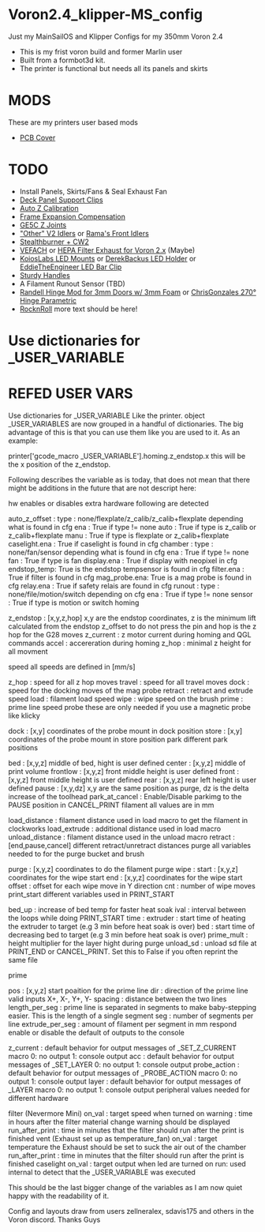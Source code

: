 # Voron2.4_klipper-MS_config
Just my MainSailOS and Klipper Configs for my 350mm Voron 2.4
- This is my frist voron build and former Marlin user
- Built from a formbot3d kit. 
- The printer is functional but needs all its panels and skirts

# MODS #
These are my printers user based mods
- [PCB Cover](https://github.com/craxoor/VoronMods/tree/master/PCB%20Cover)

# TODO
- Install Panels, Skirts/Fans & Seal Exhaust Fan
- [Deck Panel Support Clips](https://github.com/VoronDesign/VoronUsers/tree/master/printer_mods/wile-e1/Deck_Panel_Support_Clips)
- [Auto Z Calibration](https://github.com/protoloft/klipper_z_calibration)
- [Frame Expansion Compensation](https://github.com/tanaes/whopping_Voron_mods/tree/main/docs/frame_expansion)
- [GE5C Z Joints](https://github.com/hartk1213/MISC/tree/main/Voron%20Mods/Voron%202/2.4/Voron2.4_GE5C)
- ["Other" V2 Idlers](https://github.com/selliott79/Other-V2-Idlers) or [Rama's Front Idlers](https://github.com/Ramalama2/Voron-2-Mods/tree/main/Front_Idlers)
- [Stealthburner + CW2](https://github.com/VoronDesign/Voron-Afterburner/tree/sb-beta)
- [VEFACH](https://github.com/VoronDesign/VoronUsers/tree/master/printer_mods/KevinAkaSam/VEFACH) or [HEPA Filter Exhaust for Voron 2.x](https://github.com/marcdebruijn/VoronUsers/tree/Voron-1.x/2.x-HEPA-Filter-Exhaust/printer_mods/dePrintinator/HEPA_Filter_Exhaust) (Maybe)
- [KoiosLabs LED Mounts](https://github.com/VoronDesign/VoronUsers/tree/master/printer_mods/Koios/LED_Mounts) or [DerekBackus LED Holder](https://github.com/VoronDesign/VoronUsers/tree/master/printer_mods/DerekBackus/LED_Holder) or [EddieTheEngineer LED Bar Clip](https://github.com/VoronDesign/VoronUsers/tree/master/printer_mods/eddie/LED_Bar_Clip)
- [Sturdy Handles](https://github.com/VoronDesign/VoronUsers/tree/master/printer_mods/jeoje/Sturdy_Handles)
- A Filament Runout Sensor (TBD)
- [Randell Hinge Mod for 3mm Doors w/ 3mm Foam](https://github.com/VoronDesign/VoronUsers/tree/master/printer_mods/randell/Door_Hinges) or [ChrisGonzales 270° Hinge Parametric](https://github.com/VoronDesign/VoronUsers/tree/master/printer_mods/chrisrgonzales/270_degree_hinge)
- [RocknRoll](https://github.com/RockNLol/VoronUsers/tree/master/printer_mods/RockNLol/RockNRoll)
more text should be here!

# Use dictionaries for _USER_VARIABLE #
# REFED USER VARS #
Use dictionaries for _USER_VARIABLE
Like the printer. object _USER_VARIABLES are now grouped in a handful of dictionaries. The big advantage of this is that you can use them like you are used to it. As an example:

printer['gcode_macro _USER_VARIABLE'].homing.z_endstop.x
this will be the x position of the z_endstop.

Following describes the variable as is today, that does not mean that there might be additions in the future that are not descript here:

hw enables or disables extra hardware following are detected

auto_z_offset :
type : none/flexplate/z_calib/z_calib+flexplate depending what is found in cfg
ena : True if type != none
auto : True if type is z_calib or z_calib+flexplate
manu : True if type is flexplate or z_calib+flexplate
caselight.ena : True if caselight is found in cfg
chamber :
type : none/fan/sensor depending what is found in cfg
ena : True if type != none
fan : True if type is fan
display.ena : True if display with neopixel in cfg
endstop_temp: True is the endstop tempsensor is found in cfg
filter.ena : True if filter is found in cfg
mag_probe.ena: True is a mag probe is found in cfg
relay.ena : True if safety relais are found in cfg
runout :
type : none/file/motion/switch depending on cfg
ena : True if type != none
sensor : True if type is motion or switch
homing

z_endstop : [x,y,z,hop] x,y are the endstop coordinates, z is the minimum lift calculated from the endstop z_offset to do not press the pin and hop is the z hop for the G28 moves
z_current : z motor current during homing and QGL commands
accel : accereration during homing
z_hop : minimal z height for all movment

speed all speeds are defined in [mm/s]

z_hop : speed for all z hop moves
travel : speed for all travel moves
dock : speed for the docking moves of the mag probe
retract : retract and extrude speed
load : filament load speed
wipe : wipe speed on the brush
prime : prime line speed
probe these are only needed if you use a magnetic probe like klicky

dock : [x,y] coordinates of the probe mount in dock position
store : [x,y] coordinates of the probe mount in store position
park different park positions

bed : [x,y,z] middle of bed, hight is user defined
center : [x,y,z] middle of print volume
frontlow : [x,y,z] front middle height is user defined
front : [x,y,z] front middle height is user defined
rear : [x,y,z] rear left height is user defined
pause : [x,y,dz] x,y are the same position as purge, dz is the delta increase of the toolhead
park_at_cancel : Enable/Disable parkimg to the PAUSE position in CANCEL_PRINT
filament all values are in mm

load_distance : filament distance used in load macro to get the filament in clockworks
load_extrude : additional distance used in load macro
unload_distance : filament distance used in the unload macro
retract : [end,pause,cancel] different retract/unretract distances
purge all variables needed to for the purge bucket and brush

purge : [x,y,z] coordinates to do the filament purge
wipe :
start : [x,y,z] coordinates for the wipe start
end : [x,y,z] coordinates for the wipe start
offset : offset for each wipe move in Y direction
cnt : number of wipe moves
print_start different variables used in PRINT_START

bed_up : increase of bed temp for faster heat soak
ival : interval between the loops while doing PRINT_START
time :
extruder : start time of heating the extruder to target (e.g 3 min before heat soak is over)
bed : start time of decreasing bed to target (e.g 3 min before heat soak is over)
prime_mult : height multiplier for the layer hight during purge
unload_sd : unload sd file at PRINT_END or CANCEL_PRINT. Set this to False if you often reprint the same file

prime

pos : [x,y,z] start poaition for the prime line
dir : direction of the prime line valid inputs X+, X-, Y+, Y-
spacing : distance between the two lines
length_per_seg : prime line is separated in segments to make baby-stepping easier. This is the length of a single segment
seg : number of segments per line
extrude_per_seg : amount of filament per segment in mm
respond enable or disable the default of outputs to the console

z_current : default behavior for output messages of _SET_Z_CURRENT macro 0: no output 1: console output
acc : default behavior for output messages of _SET_LAYER 0: no output 1: console output
probe_action : default behavior for output messages of _PROBE_ACTION macro 0: no output 1: console output
layer : default behavior for output messages of _LAYER macro 0: no output 1: console output
peripheral values needed for different hardware

filter (Nevermore Mini)
on_val : target speed when turned on
warning : time in hours after the filter material change warning should be displayed
run_after_print : time in minutes that the filter should run after the print is finished
vent (Exhaust set up as temperature_fan)
on_val : target temperature the Exhaust should be set to suck the air out of the chamber
run_after_print : time in minutes that the filter should run after the print is finished
caselight
on_val : target output when led are turned on
run: used internal to detect that the _USER_VARIABLE was executed

This should be the last bigger change of the variables as I am now quiet happy with the readability of it.

Config and layouts draw from users zellneralex, sdavis175 and others in the Voron discord. Thanks Guys
